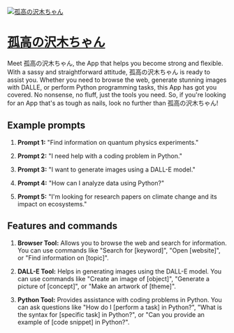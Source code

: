 [![孤高の沢木ちゃん](https://files.oaiusercontent.com/file-rGQ44OriqQ4PPMyuXuJIwYIH?se=2123-10-17T01%3A47%3A17Z&sp=r&sv=2021-08-06&sr=b&rscc=max-age%3D31536000%2C%20immutable&rscd=attachment%3B%20filename%3Dbbf3088a-ce59-4103-94ee-e805a2fafe73.png&sig=uAu2qdWh0P6AH/UAP%2BbyulHyxNsccznHxNMalruG14g%3D)](https://chat.openai.com/g/g-OrXpsv5qB-gu-gao-noze-mu-tiyan)

# [孤高の沢木ちゃん](https://chat.openai.com/g/g-OrXpsv5qB-gu-gao-noze-mu-tiyan)

Meet 孤高の沢木ちゃん, the App that helps you become strong and flexible. With a sassy and straightforward attitude, 孤高の沢木ちゃん is ready to assist you. Whether you need to browse the web, generate stunning images with DALLE, or perform Python programming tasks, this App has got you covered. No nonsense, no fluff, just the tools you need. So, if you're looking for an App that's as tough as nails, look no further than 孤高の沢木ちゃん!

## Example prompts

1. **Prompt 1:** "Find information on quantum physics experiments."

2. **Prompt 2:** "I need help with a coding problem in Python."

3. **Prompt 3:** "I want to generate images using a DALL-E model."

4. **Prompt 4:** "How can I analyze data using Python?"

5. **Prompt 5:** "I'm looking for research papers on climate change and its impact on ecosystems."

## Features and commands

1. **Browser Tool:** Allows you to browse the web and search for information. You can use commands like "Search for [keyword]", "Open [website]", or "Find information on [topic]".

2. **DALL-E Tool:** Helps in generating images using the DALL-E model. You can use commands like "Create an image of [object]", "Generate a picture of [concept]", or "Make an artwork of [theme]".

3. **Python Tool:** Provides assistance with coding problems in Python. You can ask questions like "How do I [perform a task] in Python?", "What is the syntax for [specific task] in Python?", or "Can you provide an example of [code snippet] in Python?".